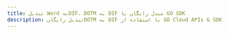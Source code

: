 ---title: تبدیل Word بهDIF، DOTM به DIF مبدل رایگان یا GO SDKdescription: تبدیل رایگانDOTM به DIF با استفاده از GO Cloud APIs & SDK. همچنین اسناد Microsoft Word و OpenOffice را در Cloud ایجاد، ویرایش و رندر کنید.---